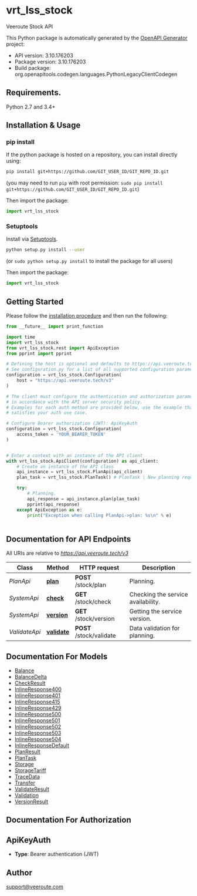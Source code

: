 # vrt_lss_stock
Veeroute Stock API

This Python package is automatically generated by the [OpenAPI Generator](https://openapi-generator.tech) project:

- API version: 3.10.176203
- Package version: 3.10.176203
- Build package: org.openapitools.codegen.languages.PythonLegacyClientCodegen

## Requirements.

Python 2.7 and 3.4+

## Installation & Usage
### pip install

If the python package is hosted on a repository, you can install directly using:

```sh
pip install git+https://github.com/GIT_USER_ID/GIT_REPO_ID.git
```
(you may need to run `pip` with root permission: `sudo pip install git+https://github.com/GIT_USER_ID/GIT_REPO_ID.git`)

Then import the package:
```python
import vrt_lss_stock
```

### Setuptools

Install via [Setuptools](http://pypi.python.org/pypi/setuptools).

```sh
python setup.py install --user
```
(or `sudo python setup.py install` to install the package for all users)

Then import the package:
```python
import vrt_lss_stock
```

## Getting Started

Please follow the [installation procedure](#installation--usage) and then run the following:

```python
from __future__ import print_function

import time
import vrt_lss_stock
from vrt_lss_stock.rest import ApiException
from pprint import pprint

# Defining the host is optional and defaults to https://api.veeroute.tech/v3
# See configuration.py for a list of all supported configuration parameters.
configuration = vrt_lss_stock.Configuration(
    host = "https://api.veeroute.tech/v3"
)

# The client must configure the authentication and authorization parameters
# in accordance with the API server security policy.
# Examples for each auth method are provided below, use the example that
# satisfies your auth use case.

# Configure Bearer authorization (JWT): ApiKeyAuth
configuration = vrt_lss_stock.Configuration(
    access_token = 'YOUR_BEARER_TOKEN'
)


# Enter a context with an instance of the API client
with vrt_lss_stock.ApiClient(configuration) as api_client:
    # Create an instance of the API class
    api_instance = vrt_lss_stock.PlanApi(api_client)
    plan_task = vrt_lss_stock.PlanTask() # PlanTask | New planning request.

    try:
        # Planning.
        api_response = api_instance.plan(plan_task)
        pprint(api_response)
    except ApiException as e:
        print("Exception when calling PlanApi->plan: %s\n" % e)
    
```

## Documentation for API Endpoints

All URIs are relative to *https://api.veeroute.tech/v3*

Class | Method | HTTP request | Description
------------ | ------------- | ------------- | -------------
*PlanApi* | [**plan**](docs/PlanApi.md#plan) | **POST** /stock/plan | Planning.
*SystemApi* | [**check**](docs/SystemApi.md#check) | **GET** /stock/check | Checking the service availability.
*SystemApi* | [**version**](docs/SystemApi.md#version) | **GET** /stock/version | Getting the service version.
*ValidateApi* | [**validate**](docs/ValidateApi.md#validate) | **POST** /stock/validate | Data validation for planning.


## Documentation For Models

 - [Balance](docs/Balance.md)
 - [BalanceDelta](docs/BalanceDelta.md)
 - [CheckResult](docs/CheckResult.md)
 - [InlineResponse400](docs/InlineResponse400.md)
 - [InlineResponse401](docs/InlineResponse401.md)
 - [InlineResponse415](docs/InlineResponse415.md)
 - [InlineResponse429](docs/InlineResponse429.md)
 - [InlineResponse500](docs/InlineResponse500.md)
 - [InlineResponse501](docs/InlineResponse501.md)
 - [InlineResponse502](docs/InlineResponse502.md)
 - [InlineResponse503](docs/InlineResponse503.md)
 - [InlineResponse504](docs/InlineResponse504.md)
 - [InlineResponseDefault](docs/InlineResponseDefault.md)
 - [PlanResult](docs/PlanResult.md)
 - [PlanTask](docs/PlanTask.md)
 - [Storage](docs/Storage.md)
 - [StorageTariff](docs/StorageTariff.md)
 - [TraceData](docs/TraceData.md)
 - [Transfer](docs/Transfer.md)
 - [ValidateResult](docs/ValidateResult.md)
 - [Validation](docs/Validation.md)
 - [VersionResult](docs/VersionResult.md)


## Documentation For Authorization


## ApiKeyAuth

- **Type**: Bearer authentication (JWT)


## Author

support@veeroute.com


